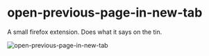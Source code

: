 # open-previous-page-in-new-tab
A small firefox extension. Does what it says on the tin.

![open-previous-page-in-new-tab](https://github.com/HandcartCactus/open-previous-page-in-new-tab/assets/38086802/bb94b8be-6904-46e7-a6cb-33c264cad0e7)
